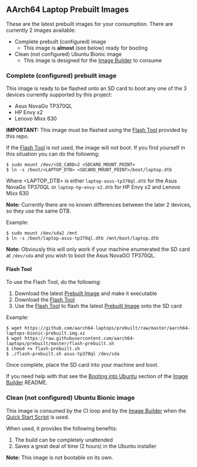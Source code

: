 ## AArch64 Laptop Prebuilt Images

These are the latest prebuilt images for your consumption.  There are currently 2 images available:

 * Complete prebuilt (configured) image
   * This image is **almost** (see below) ready for booting
 * Clean (not configured) Ubuntu Bionic image
   * This image is designed for the [Image Builder](https://github.com/aarch64-laptops/build) to consume

### Complete (configured) prebuilt image

This image is ready to be flashed onto an SD card to boot any one of the 3 devices currently supported by this project:

 * Asus NovaGo TP370QL
 * HP Envy x2
 * Lenovo Mixx 630

**IMPORTANT:** This image must be flashed using the [Flash Tool](https://github.com/aarch64-laptops/prebuilt/blob/master/flash-prebuilt.sh) provided by this repo.

If the [Flash Tool](https://github.com/aarch64-laptops/prebuilt/blob/master/flash-prebuilt.sh) is not used, the image will not boot.  If you find yourself in this situation you can do the following:

```
$ sudo mount /dev/<SD_CARD>2 <SDCARD_MOUNT_POINT>
$ ln -s /boot/<LAPTOP_DTB> <SDCARD_MOUNT_POINT>/boot/laptop.dtb
```

Where <LAPTOP_DTB> is either `laptop-asus-tp370ql.dtb` for the Asus NovaGo TP370QL or `laptop-hp-envy-x2.dtb` for HP Envy x2 and Lenovo Mixx 630

**Note:** Currently there are no known differences between the later 2 devices, so they use the same DTB.

Example:

```
$ sudo mount /dev/sda2 /mnt
$ ln -s /boot/laptop-asus-tp370ql.dtb /mnt/boot/laptop.dtb
```

**Note:** Obviously this will only work if your machine enumerated the SD card at `/dev/sda` and you wish to boot the Asus NovaGO TP370QL.

#### Flash Tool

To use the Flash Tool, do the following:

 1. Download the latest [Prebuilt Image](https://github.com/aarch64-laptops/prebuilt/raw/master/aarch64-laptops-bionic-prebuilt.img.xz) and make it executable
 2. Download the [Flash Tool](https://github.com/aarch64-laptops/prebuilt/blob/master/flash-prebuilt.sh)
 3. Use the [Flash Tool](https://github.com/aarch64-laptops/prebuilt/blob/master/flash-prebuilt.sh) to flash the latest [Prebuilt Image](https://github.com/aarch64-laptops/prebuilt/raw/master/aarch64-laptops-bionic-prebuilt.img.xz) onto the SD card

Example:

```
$ wget https://github.com/aarch64-laptops/prebuilt/raw/master/aarch64-laptops-bionic-prebuilt.img.xz
$ wget https://raw.githubusercontent.com/aarch64-laptops/prebuilt/master/flash-prebuilt.sh
$ chmod +x flash-prebuilt.sh
$ ./flash-prebuilt.sh asus-tp370ql /dev/sda
```

Once complete, place the SD card into your machine and boot.

If you need help with that see the [Booting into Ubuntu](https://github.com/aarch64-laptops/build#booting-into-ubuntu) section of the [Image Builder](https://github.com/aarch64-laptops/build) README.
 
### Clean (not configured) Ubuntu Bionic image

This image is consumed by the CI loop and by the [Image Builder](https://github.com/aarch64-laptops/build) when the [Quick Start Script](https://github.com/aarch64-laptops/build/blob/master/scripts/quick-start.sh) is used.

When used, it provides the following benefits:

1. The build can be completely unattended
2. Saves a great deal of time (2 hours) in the Ubuntu installer

**Note:** This image is not bootable on its own.

